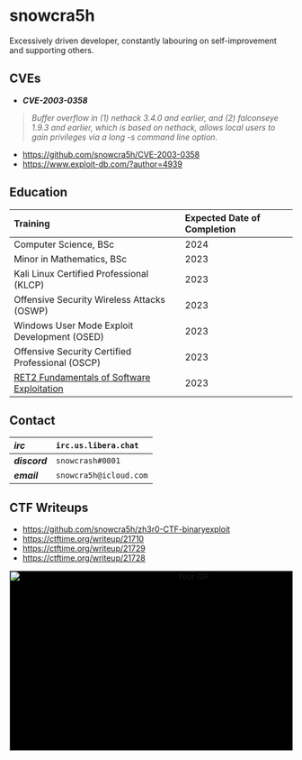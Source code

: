 <!--
**snowcra5h/snowcra5h** is a ✨ _special_ ✨ repository because its `README.md` (this file) appears on your GitHub profile.

Here are some ideas to get you started:

-->
# snowcra5h
Excessively driven developer, constantly labouring on self-improvement and supporting others.

## CVEs
- ***CVE-2003-0358***
> _Buffer overflow in (1) nethack 3.4.0 and earlier, and (2) falconseye 1.9.3 and earlier, which is based on nethack, allows local users to gain privileges via a long -s command line option._
- https://github.com/snowcra5h/CVE-2003-0358
- https://www.exploit-db.com/?author=4939

## Education
| Training | Expected Date of Completion |
| :--- | :--- |
| Computer Science, BSc | 2024 |
| Minor in Mathematics, BSc | 2023 |
| Kali Linux Certified Professional (KLCP) | 2023 | 
| Offensive Security Wireless Attacks (OSWP) | 2023 | 
| Windows User Mode Exploit Development (OSED) | 2023 |
| Offensive Security Certified Professional (OSCP) | 2023 |
| [RET2 Fundamentals of Software Exploitation](https://wargames.ret2.systems/course) | 2023 |


## Contact
| ***irc*** | `irc.us.libera.chat` |
| :--- | :--- |
| ***discord*** | `snowcrash#0001` | 
| ***email*** | `snowcra5h@icloud.com` | 

## CTF Writeups
- https://github.com/snowcra5h/zh3r0-CTF-binaryexploit
- https://ctftime.org/writeup/21710
- https://ctftime.org/writeup/21729
- https://ctftime.org/writeup/21728

<div style="background-color: #000000;">
<div align="center">
  <img src="https://user-images.githubusercontent.com/90065760/234469491-411c728a-0df5-40f1-a0e0-2f91a63c20bc.gif" alt="Your GIF" width="640px" height="320px" />
</div>
  
